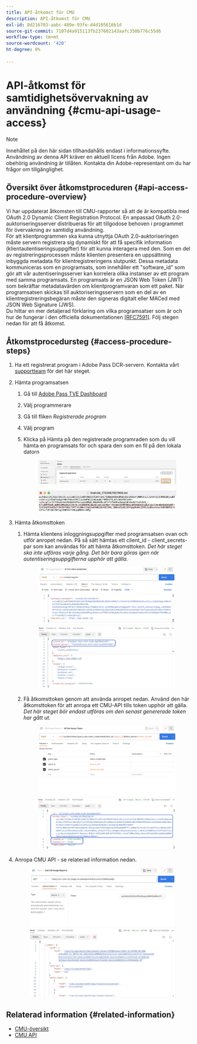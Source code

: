 ```yaml
---
title: API-åtkomst för CMU
description: API-åtkomst för CMU
exl-id: 8d216703-aabc-489e-93fe-d4d105616b1d
source-git-commit: 7107d4a915113fb237602143aafc350b776c55d6
workflow-type: tm+mt
source-wordcount: '420'
ht-degree: 0%

---
```


# API-åtkomst för samtidighetsövervakning av användning {#cmu-api-usage-access}

>[!NOTE]
>
>Innehållet på den här sidan tillhandahålls endast i informationssyfte. Användning av denna API kräver en aktuell licens från Adobe. Ingen obehörig användning är tillåten. Kontakta din Adobe-representant om du har frågor om tillgänglighet.

## Översikt över åtkomstproceduren {#api-access-procedure-overview}

Vi har uppdaterat åtkomsten till CMU-rapporter så att de är kompatibla med OAuth 2.0 Dynamic Client Registration Protocol. En anpassad OAuth 2.0-auktoriseringsserver distribueras för att tillgodose behoven i programmet för övervakning av samtidig användning. \
För att klientprogrammen ska kunna utnyttja OAuth 2.0-auktoriseringen måste servern registrera sig dynamiskt för att få specifik information (klientautentiseringsuppgifter) för att kunna interagera med den. Som en del av registreringsprocessen måste klienten presentera en uppsättning inbyggda metadata för klientregistreringens slutpunkt.
Dessa metadata kommuniceras som en programsats, som innehåller ett &quot;software_id&quot; som gör att vår autentiseringsserver kan korrelera olika instanser av ett program med samma programsats.
En programsats är en JSON Web Token (JWT) som bekräftar metadatavärden om klientprogramvaran som ett paket. När programsatsen skickas till auktoriseringsservern som en del av en klientregistreringsbegäran måste den signeras digitalt eller MACed med JSON Web Signature (JWS). \
Du hittar en mer detaljerad förklaring om vilka programsatser som är och hur de fungerar i den officiella dokumentationen <a href="https://datatracker.ietf.org/doc/html/rfc7591" target="_blank">[RFC7591]</a>.
Följ stegen nedan för att få åtkomst.

## Åtkomstprocedursteg {#access-procedure-steps}

1. Ha ett registrerat program i Adobe Pass DCR-servern. Kontakta vårt [supportteam](mailto:tve-support@adobe.com) för det här steget.

2. Hämta programsatsen
   1. Gå till [Adobe Pass TVE Dashboard](https://experience.adobe.com/#/pass/authentication)
   2. Välj programmerare
   3. Gå till fliken *Registrerade program*
   4. Välj program
   5. Klicka på Hämta på den registrerade programraden som du vill hämta en programsats för och spara den som en fil på den lokala datorn
      <figure>
          <img src="assets/programmer-download-software-statement-button.png"
               alt="Ladda ned programsats">
      </figure>

      <figure>
          <img src="assets/software_statement_2.png"
               alt="Exempel på programsats">
      </figure>

3. Hämta åtkomsttoken
   1. Hämta klientens inloggningsuppgifter med programsatsen ovan och utför anropet nedan. På så sätt hämtas ett client_id - client_secrets-par som kan användas för att hämta åtkomsttoken.
      *Det här steget ska inte utföras varje gång. Det bör bara göras igen när autentiseringsuppgifterna upphör att gälla.*
      <figure>
          <img src="assets/dcr_request_1_get_client_credentials.png"
               alt="Hämta klientautentiseringsuppgifter">
       </figure>

   2. Få åtkomsttoken genom att använda anropet nedan. Använd den här åtkomsttoken för att anropa ett CMU-API tills token upphör att gälla.
      *Det här steget bör endast utföras om den senast genererade token har gått ut.*
      <figure>
          <img src="assets/dcr_get_access_token_call.png"
               alt="Hämta åtkomsttoken">
       </figure>

4. Anropa CMU API - se relaterad information nedan.
   <figure>
          <img src="assets/call_cmu_reports_sample.png"
               alt="Anropa CMU API">
       </figure>

## Relaterad information {#related-information}

* [CMU-översikt](/help/concurrency-monitoring/cm-usage-reports.md)
* [CMU API](/help/concurrency-monitoring/cmu-api.md)
